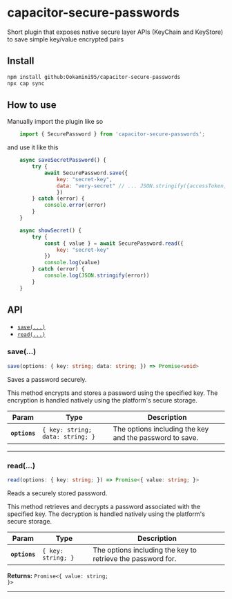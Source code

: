 # capacitor-secure-passwords

Short plugin that exposes native secure layer APIs (KeyChain and KeyStore) to save simple key/value encrypted pairs

## Install

```bash
npm install github:Ookamini95/capacitor-secure-passwords
npx cap sync
```

## How to use

Manually import the plugin like so
```js
    import { SecurePassword } from 'capacitor-secure-passwords';
```

and use it like this

```js
    async saveSecretPassword() {
        try {
            await SecurePassword.save({
                key: "secret-key",
                data: "very-secret" // ... JSON.stringify({accessToken, refreshToken})
                })
        } catch (error) {
            console.error(error)
        }
    }

    async showSecret() {
        try {
            const { value } = await SecurePassword.read({
                key: "secret-key"
            })
            console.log(value)
        } catch (error) {
            console.log(JSON.stringify(error))
        }
    }
```


## API

<docgen-index>

* [`save(...)`](#save)
* [`read(...)`](#read)

</docgen-index>

<docgen-api>
<!--Update the source file JSDoc comments and rerun docgen to update the docs below-->

### save(...)

```typescript
save(options: { key: string; data: string; }) => Promise<void>
```

Saves a password securely.

This method encrypts and stores a password using the specified key.
The encryption is handled natively using the platform's secure storage.

| Param         | Type                                        | Description                                             |
| ------------- | ------------------------------------------- | ------------------------------------------------------- |
| **`options`** | <code>{ key: string; data: string; }</code> | The options including the key and the password to save. |

--------------------


### read(...)

```typescript
read(options: { key: string; }) => Promise<{ value: string; }>
```

Reads a securely stored password.

This method retrieves and decrypts a password associated with the specified key.
The decryption is handled natively using the platform's secure storage.

| Param         | Type                          | Description                                                 |
| ------------- | ----------------------------- | ----------------------------------------------------------- |
| **`options`** | <code>{ key: string; }</code> | The options including the key to retrieve the password for. |

**Returns:** <code>Promise&lt;{ value: string; }&gt;</code>

--------------------

</docgen-api>
